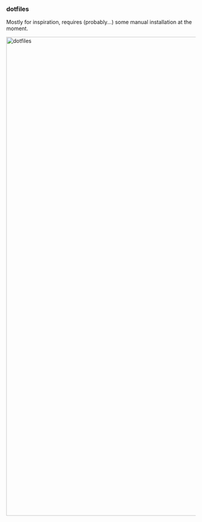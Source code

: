 ### dotfiles
Mostly for inspiration, requires (probably...) some manual installation at the moment. 

<img width="1271" alt="dotfiles" src="https://user-images.githubusercontent.com/5443727/229241336-be4636ff-1018-4088-af2b-e49684a65581.png">
